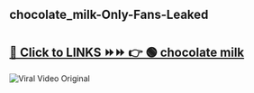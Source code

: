 
 ## chocolate_milk-Only-Fans-Leaked

# <h2><a href="https://clipsfans.com/chocolate_milk&ref=git">🔗 Click to LINKS ⏩⏩ 👉 🟢 chocolate milk </a></h2>

<a href="https://clipsfans.com/chocolate_milk&ref=git" rel="nofollow" data-target="animated-image.originalLink"><img src="https://i.ibb.co.com/xMMVF88/686577567.gif" alt="Viral Video Original" style="max-width: 100%; display: inline-block;" data-target="animated-image.originalImage"></a>
